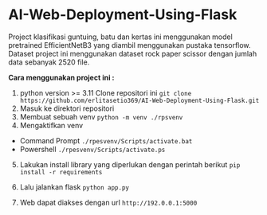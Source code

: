 # AI-Web-Deployment-Using-Flask

Project klasifikasi guntuing, batu dan kertas ini menggunakan model pretrained EfficientNetB3 yang diambil menggunakan pustaka tensorflow. Dataset project ini menggunakan dataset rock paper scissor dengan jumlah data sebanyak 2520 file. 

**Cara menggunakan project ini :**

1. python version >= 3.11 Clone repositori ini
```git clone https://github.com/erlitasetio369/AI-Web-Deployment-Using-Flask.git``` 
2. Masuk ke direktori repositori
3. Membuat sebuah venv 
```python -m venv ./rpsvenv```
4. Mengaktifkan venv
  - Command Prompt
```./rpesvenv/Scripts/activate.bat```
  - Powershell
```./rpesvenv/Scripts/activate.ps```

5. Lakukan install library yang diperlukan dengan perintah berikut
```pip install -r requirements```
6. Lalu jalankan flask
```python app.py```

7. Web dapat diakses dengan url ```http://192.0.0.1:5000```

